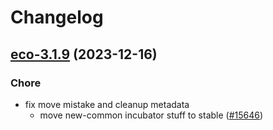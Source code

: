 # Changelog



## [eco-3.1.9](https://github.com/truecharts/charts/compare/eco-3.1.8...eco-3.1.9) (2023-12-16)

### Chore

- fix move mistake and cleanup metadata
  - move new-common incubator stuff to stable ([#15646](https://github.com/truecharts/charts/issues/15646))
  
  